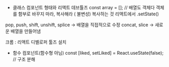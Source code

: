 * 클래스 컴포넌트 형태와 리액트 데브튤즈
const array = []; // 배열도 객체다
객체를 함부로 바꾸지 마라, 복사해라  ( 불변성)
복사하는 것 리액트에서 .setState()

pop, push, shift, unshift, splice -> 배열을 직접적으로 수정
concat, slice -> 새로운 배열을 만들어냄 

크롬 : 리액트 디벨로퍼 툴즈 설치 

* 함수 컴포넌트(함수형 아님)
const [liked, setLiked] = React.useState(false); // 구조 분해